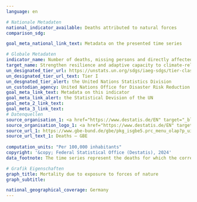 ```yaml
---
language: en    

# Nationale Metadaten    
national_indicator_available: Deaths attributed to natural forces    
comparison_sdg:     

goal_meta_national_link_text: Metadata on the presented time series    

# Globale Metadaten    
indicator_name: Number of deaths, missing persons and directly affected persons attributed to disasters per 100,000 population    
target_name: Strengthen resilience and adaptive capacity to climate-related hazards and natural disasters in all countries    
un_designated_tier_url: https://unstats.un.org/sdgs/iaeg-sdgs/tier-classification/    
un_designated_tier_url_text: Tier I    
un_desgnated_tier_alert: the United Nations Statistics Division    
un_custodian_agency: United Nations Office for Disaster Risk Reduction (UNDRR)    
goal_meta_link_text: Metadata on this indicator    
goal_meta_link_alert: the Statistical Devision of the UN    
goal_meta_2_link_text:     
goal_meta_3_link_text:         
# Datenquellen
source_organisation_1: <a href="https://www.destatis.de/EN" target="_blank"> Federal Statistical Office (Destatis) </a>
source_organisation_logo_1: <a href="https://www.destatis.de/EN" target="_blank"><img src="https://sdg-indikatoren.de/public/OrgImgEn/destatis.png" alt="Logo destatis" style="height:60px; width:148px"/></a>
source_url_1: https://www.gbe-bund.de/gbe/pkg_isgbe5.prc_menu_olap?p_uid=gast&p_aid=36812520&p_sprache=E&p_help=2&p_indnr=6&p_version=1&p_ansnr=85812731
source_url_text_1: Deaths – GBE
    
computation_units: "Per 100,000 inhabitants"    
copyright: '&copy; Federal Statistical Office (Destatis), 2024'    
data_footnote: The time series represent the deaths for which the corresponding cause of death codes were noted on the death certificate. As these codes are not always given, the data may represent an underestimation of the actual situation.    

# Grafik Eigenschaften    
graph_title: Mortality due to exposure to forces of nature
graph_subtitle:     

national_geographical_coverage: Germany    
---
```


<span></span>